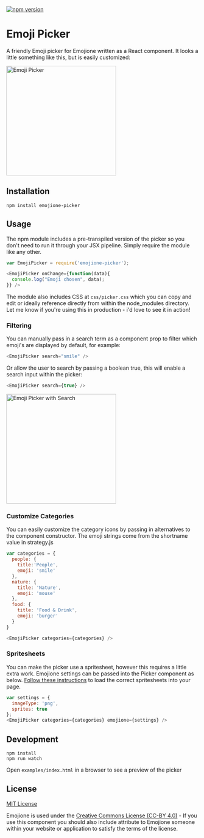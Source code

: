 [![npm version](https://badge.fury.io/js/emojione-picker.svg)](https://badge.fury.io/js/emojione-picker)

# Emoji Picker

A friendly Emoji picker for Emojione written as a React component. It looks a little something like this, but is easily customized:

<img src="https://raw.githubusercontent.com/tommoor/emojione-picker/master/examples/screenshot.png" alt="Emoji Picker" style="max-width:100%;" width="288px">

## Installation

`npm install emojione-picker`


## Usage

The npm module includes a pre-transpiled version of the picker so you don't need to run it through your JSX pipeline. Simply require the module like any other.

```javascript
var EmojiPicker = require('emojione-picker');

<EmojiPicker onChange={function(data){
  console.log("Emoji chosen", data);
}} />
```

The module also includes CSS at `css/picker.css` which you can copy and edit or ideally reference directly from within the node_modules directory. Let me know if you're using this in production - i'd love to see it in action!

### Filtering

You can manually pass in a search term as a component prop to filter which emoji's are displayed by default, for example:

```javascript
<EmojiPicker search="smile" />
```

Or allow the user to search by passing a boolean true, this will enable a search input within the picker:

```javascript
<EmojiPicker search={true} />
```

<img src="https://raw.githubusercontent.com/tommoor/emojione-picker/master/examples/screenshot-search.png" alt="Emoji Picker with Search" style="max-width:100%;" width="288px">

### Customize Categories

You can easily customize the category icons by passing in alternatives to the component constructor. The emoji strings come from the shortname value in strategy.js

```javascript
var categories = {
  people: {
    title:'People',
    emoji: 'smile'
  },
  nature: {
    title: 'Nature',
    emoji: 'mouse'
  },
  food: {
    title: 'Food & Drink',
    emoji: 'burger'
  }
}

<EmojiPicker categories={categories} />
```

### Spritesheets

You can make the picker use a spritesheet, however this requires a little extra work. Emojione settings can
be passed into the Picker component as below. [Follow these instructions](https://github.com/Ranks/emojione#extras) to load the correct spritesheets into your page.

```javascript
var settings = {
  imageType: 'png',
  sprites: true
};
<EmojiPicker categories={categories} emojione={settings} />
```

## Development

```
npm install
npm run watch
```

Open `examples/index.html` in a browser to see a preview of the picker

## License

[MIT License](http://opensource.org/licenses/MIT)

Emojione is used under the [Creative Commons License (CC-BY 4.0)](http://emojione.com/licensing/) - If you use this component you should also include attribute to Emojione someone within your website or application to satisfy the terms of the license.

